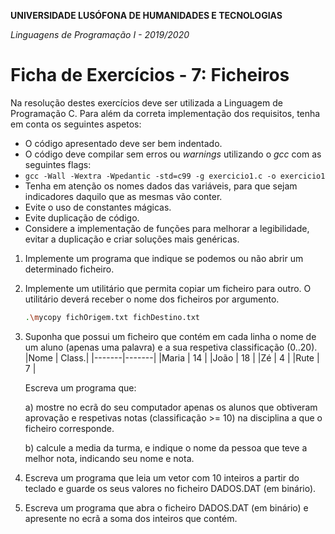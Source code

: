 **UNIVERSIDADE LUSÓFONA DE HUMANIDADES E TECNOLOGIAS**

*Linguagens de Programação I - 2019/2020*

# Ficha de Exercícios - 7: Ficheiros

Na resolução destes exercícios deve ser utilizada a Linguagem de Programação C. Para além da correta implementação dos requisitos, tenha em conta os seguintes aspetos:

- O código apresentado deve ser bem indentado. 
- O código deve compilar sem erros ou *warnings* utilizando o *gcc* com as seguintes flags:
- `gcc -Wall -Wextra -Wpedantic -std=c99 -g exercicio1.c -o exercicio1`
- Tenha em atenção os nomes dados das variáveis, para que sejam indicadores daquilo que as mesmas vão conter.
- Evite o uso de constantes mágicas. 
- Evite duplicação de código. 
- Considere a implementação de funções para melhorar a legibilidade, evitar a duplicação e criar soluções mais genéricas.

1. Implemente um programa que indique se podemos ou não abrir um determinado ficheiro.

2. Implemente um utilitário que permita copiar um ficheiro para outro. O utilitário deverá receber o nome dos ficheiros por argumento.
	```bash
	.\mycopy fichOrigem.txt fichDestino.txt
	```

3. Suponha que possui um ficheiro que contém em cada linha o nome de um aluno (apenas uma palavra) e a sua respetiva classificação (0..20).
	|Nome	| Class.|
	|-------|-------|
	|Maria	| 14	|
	|João	| 18	|
	|Zé	| 4	|
	|Rute	| 7	|
	
   Escreva um programa que:
   
   a) mostre no ecrã do seu computador apenas os alunos que obtiveram aprovação e respetivas notas (classificação >= 10) na disciplina a que o ficheiro corresponde. 

   b) calcule a media da turma, e indique o nome da pessoa que teve a melhor nota, indicando seu nome e nota.

4. Escreva um programa que leia um vetor com 10 inteiros a partir do teclado e guarde os seus valores no ficheiro DADOS.DAT (em binário).

5. Escreva um programa que abra o ficheiro DADOS.DAT (em binário) e apresente no ecrã a soma dos inteiros que contém.

